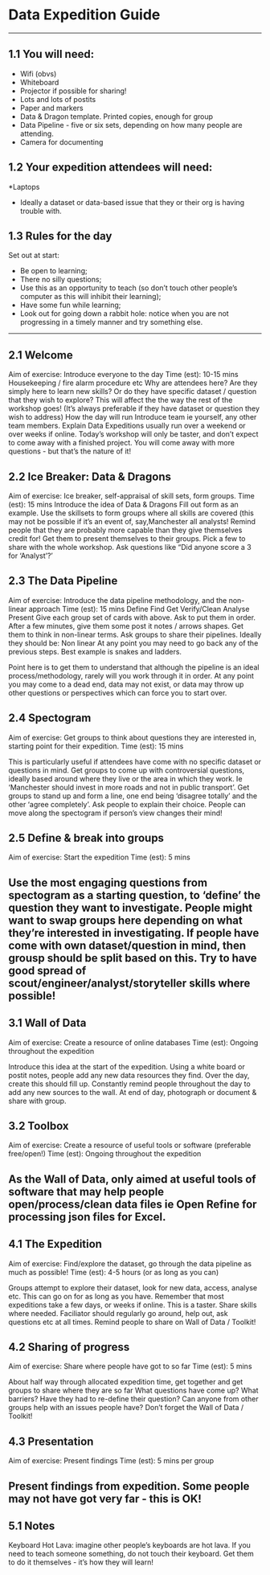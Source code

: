 # Data Expedition Guide
---
## 1.1 You will need:
* Wifi (obvs)
* Whiteboard 
* Projector if possible for sharing!
* Lots and lots of postits
* Paper and markers
* Data & Dragon template. Printed copies, enough for group
* Data Pipeline - five or six sets, depending on how many people are attending.
*  Camera for documenting

## 1.2 Your expedition attendees will need:
*Laptops
* Ideally a dataset or data-based issue that they or their org is having trouble with.

## 1.3 Rules for the day 
Set out at start:
* Be open to learning;
* There no silly questions;
* Use this as an opportunity to teach (so don’t touch other people’s computer as this will inhibit their learning);
* Have some fun while learning;
* Look out for going down a rabbit hole: notice when you are not progressing in a timely manner and try something else.
---
## 2.1 Welcome
Aim of exercise: Introduce everyone to the day
Time (est): 10-15 mins
Housekeeping / fire alarm procedure etc
Why are attendees here? Are they simply here to learn new skills? Or do they have specific dataset / question that they wish to explore? This will affect the the way the rest of the workshop goes! (It’s always preferable if they have dataset or question they wish to address)
How the day will run
Introduce team ie yourself, any other team members.
Explain Data Expeditions usually run over a weekend or over weeks if online. Today’s workshop will only be taster, and don’t expect to come away with a finished project. You will come away with more questions - but that’s the nature of it!

## 2.2 Ice Breaker: Data & Dragons
Aim of exercise: Ice breaker, self-appraisal of skill sets, form groups.
Time (est): 15 mins
Introduce the idea of Data & Dragons
Fill out form as an example. 
Use the skillsets to form groups where all skills are covered (this may not be possible if it’s an event of, say,Manchester all analysts! 
Remind people that they are probably more capable than they give themselves credit for!
Get them to present themselves to their groups. Pick a few to share with the whole workshop. Ask questions like “Did anyone score a 3 for ‘Analyst’?’

## 2.3 The Data Pipeline
Aim of exercise: Introduce the data pipeline methodology, and the non-linear approach
Time (est): 15 mins 
Define
Find
Get
Verify/Clean
Analyse
Present
Give each group set of cards with above. Ask to put them in order. 
After a few minutes, give them some post it notes / arrows shapes. Get them to think in non-linear terms.
Ask groups to share their pipelines.
Ideally they should be: 
Non linear
At any point you may need to go back any of the previous steps.
Best example is snakes and ladders.

Point here is to get them to understand that although the pipeline is an ideal process/methodology, rarely will you work through it in order.
At any point you may come to a dead end, data may not exist, or data may throw up other questions or perspectives which can force you to start over. 

## 2.4 Spectogram 
Aim of exercise: Get groups to think about questions they are interested in, starting point for their expedition. 
Time (est): 15 mins

This is particularly useful if attendees have come with no specific dataset or questions in mind.
Get groups to come up with controversial questions, ideally based around where they live or the area in which they work.
Ie ‘Manchester should invest in more roads and not in public transport’.
Get groups to stand up and form a line, one end being ‘disagree totally’ and the other ‘agree completely’. 
Ask people to explain their choice.  People can move along the spectogram if person’s view changes their mind!

## 2.5 Define & break into groups
Aim of exercise: Start the expedition
Time (est): 5 mins

Use the most engaging questions from spectogram as a starting question, to ‘define’ the question they want to investigate.
People might want to swap groups here depending on what they’re interested in investigating.
If people have come with own dataset/question in mind, then grousp should be split based on this.
Try to have good spread of scout/engineer/analyst/storyteller skills where possible!
---
## 3.1 Wall of Data
Aim of exercise: Create a resource of online databases
Time (est): Ongoing throughout the expedition

Introduce this idea at the start of the expedition.
Using a white board or postit notes, people add any new data resources they find.
Over the day, create this should fill up.
Constantly remind people throughout the day to add any new sources to the wall.
At end of day, photograph or document & share with group. 

## 3.2 Toolbox
Aim of exercise: Create a resource of useful tools or software (preferable free/open!)
Time (est): Ongoing throughout the expedition

As the Wall of Data, only aimed at useful tools of software that may help people open/process/clean data files ie Open Refine for processing json files for Excel.
---
## 4.1 The Expedition
Aim of exercise: Find/explore the dataset, go through the data pipeline as much as possible!
Time (est): 4-5 hours (or as long as you can)

Groups attempt to explore their dataset, look for new data, access, analyse etc.
This can go on for as long as you have.
Remember that most expeditions take a few days, or weeks if online. This is a taster.
Share skills where needed.
Faciliator should regularly go around, help out, ask questions etc at all times.
Remind people to share on Wall of Data / Toolkit!

## 4.2 Sharing of progress
Aim of exercise: Share where people have got to so far
Time (est): 5 mins

About half way through allocated expedition time, get together and get groups to share where they are so far
What questions have come up? What barriers? Have they had to re-define their question? 
Can anyone from other groups help with an issues people have?
Don’t forget the Wall of Data / Toolkit!

## 4.3 Presentation

Aim of exercise: Present findings
Time (est): 5 mins per group

Present findings from expedition.
Some people may not have got very far - this is OK!  
---
## 5.1 Notes
Keyboard Hot Lava: imagine other people’s keyboards are hot lava. If you need to teach someone something, do not touch their keyboard. Get them to do it themselves - it’s how they will learn! 
